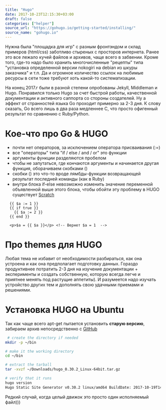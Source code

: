 ```yaml
---
title: "Hugo"
date: 2017-10-23T12:15:30+03:00
draft: false
categories: ["helper"]
source_url: "https://gohugo.io/getting-started/installing/"
source_name: "gohugo.io"
---
```


Нужна была "площадка для игр" с разным фронтэндом и склад примеров (html/css) заботливо стыреных с просторов интернета. Ранее это все лежало кучей файлов и архивов, чаще всего в забвении. Кроме того, где-то надо было хранить многочисленные "рецепты" типа "установка определенной версии nokogiri на debian из шкуры заказчика" и т.п. Да и огромное количество ссылок на любимые ресурсы в сети тоже требуют хоть какой-то систематизации.
<!--more-->
На конец 2017.г были в разной степени опробованы Jekyll, Middleman и Hugo. Понравился только Hugo за счет быстрой работы, качественной документации и активного саппорта со стороны создателей. Ну а эффект от странностей языка Go проходит примерно за 2-3 дня. К слову сказать, Go всего лишь в два раза медленнее C, что просто офигенный результат по сравнению с Ruby/Python.

# Кое-что про Go &amp; HUGO

- почти нет операторов, за исключением оператора присваивания (:=)
- все "операторы" типа "if / else / and / or" это функции
- аргументы функции разделяются пробелом
- чтобы не запутаться, где кончаются аргументы и начинается другая функция, оборачиваем скобками ()
- скобки () это что-то вроде лямбды-функции возвращающей результат последней команды (как в Ruby)
- внутри блока if-else невозможно изменить значение переменной объявленной выше этого блока, чтобы обойти эту проблему в HUGO существует [Scratch](https://gohugo.io/functions/scratch#readout)

```
  {{ $a := 1 }}
  {{ if true }}
    {{ $a := 2 }}
  {{ end }}

  <p>$a = {{ $a }}</p> <!-- Вернет $a = 1  -->
```
# Про themes для HUGO

Любая тема не избавит от необходимости разбираться, как она устроена и как она предполагает подготовку данных. Гораздо продуктивнее потратить 2-3 дня на изучение документации + эксперименты и создать собственную, которую всегда легче и приятнее менять под растущие аппетиты). И разумеется надо изучать устройство других тем и дополнять свою удачными приемами и решениями.

# Установка HUGO на Ubuntu

Так как чаще всего apt-get пытается установить **старую версию**, забираем архив
непосредственно с [GitHub](https://github.com/gohugoio/hugo/releases/latest)

```bash
 # create the directory if needed
mkdir -p ~/bin

# make it the working directory
cd ~/bin

# extract the tarball
tar -xvzf ~/Downloads/hugo_0.30.2_Linux-64bit.tar.gz

# verify that it runs
hugo version
Hugo Static Site Generator v0.30.2 linux/amd64 BuildDate: 2017-10-19T14:34:27+03:00
```

Редкий случай, когда целый движок это просто один исполняемый файл)))
